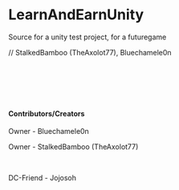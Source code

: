 # LearnAndEarnUnity
Source for a unity test project, for a futuregame

// StalkedBamboo (TheAxolot77), Bluechamele0n
<br>
<br>
<br>
<br>
<br>
<br>
#### Contributors/Creators
Owner - Bluechamele0n

Owner - StalkedBamboo (TheAxolot77)

<br>

DC-Friend - Jojosoh
